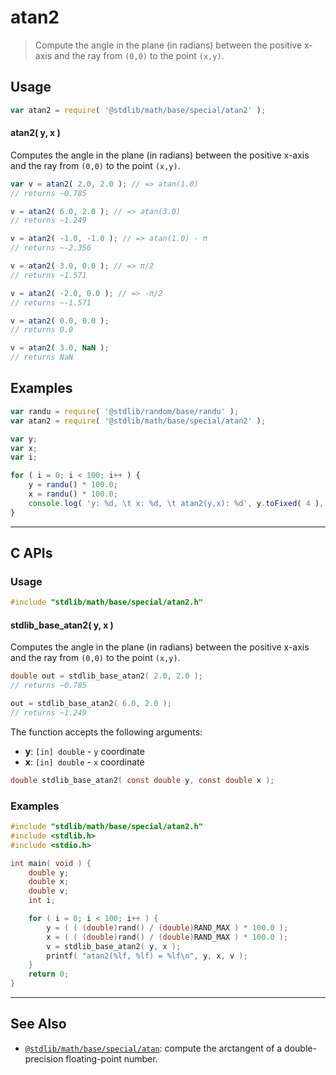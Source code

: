 <!--

@license Apache-2.0

Copyright (c) 2018 The Stdlib Authors.

Licensed under the Apache License, Version 2.0 (the "License");
you may not use this file except in compliance with the License.
You may obtain a copy of the License at

   http://www.apache.org/licenses/LICENSE-2.0

Unless required by applicable law or agreed to in writing, software
distributed under the License is distributed on an "AS IS" BASIS,
WITHOUT WARRANTIES OR CONDITIONS OF ANY KIND, either express or implied.
See the License for the specific language governing permissions and
limitations under the License.

-->

# atan2

> Compute the angle in the plane (in radians) between the positive x-axis and the ray from `(0,0)` to the point `(x,y)`.

<section class="usage">

## Usage

```javascript
var atan2 = require( '@stdlib/math/base/special/atan2' );
```

#### atan2( y, x )

Computes the angle in the plane (in radians) between the positive x-axis and the ray from `(0,0)` to the point `(x,y)`.

```javascript
var v = atan2( 2.0, 2.0 ); // => atan(1.0)
// returns ~0.785

v = atan2( 6.0, 2.0 ); // => atan(3.0)
// returns ~1.249

v = atan2( -1.0, -1.0 ); // => atan(1.0) - π
// returns ~-2.356

v = atan2( 3.0, 0.0 ); // => π/2
// returns ~1.571

v = atan2( -2.0, 0.0 ); // => -π/2
// returns ~-1.571

v = atan2( 0.0, 0.0 );
// returns 0.0

v = atan2( 3.0, NaN );
// returns NaN
```

</section>

<!-- /.usage -->

<section class="examples">

## Examples

<!-- eslint no-undef: "error" -->

```javascript
var randu = require( '@stdlib/random/base/randu' );
var atan2 = require( '@stdlib/math/base/special/atan2' );

var y;
var x;
var i;

for ( i = 0; i < 100; i++ ) {
    y = randu() * 100.0;
    x = randu() * 100.0;
    console.log( 'y: %d, \t x: %d, \t atan2(y,x): %d', y.toFixed( 4 ), x.toFixed( 4 ), atan2( y, x ).toFixed( 4 ) );
}
```

</section>

<!-- /.examples -->


<!-- C interface documentation. -->

* * *

<section class="c">

## C APIs

<!-- Section to include introductory text. Make sure to keep an empty line after the intro `section` element and another before the `/section` close. -->

<section class="intro">

</section>

<!-- /.intro -->

<!-- C usage documentation. -->

<section class="usage">

### Usage

```c
#include "stdlib/math/base/special/atan2.h"
```

#### stdlib_base_atan2( y, x )

Computes the angle in the plane (in radians) between the positive x-axis and the ray from `(0,0)` to the point `(x,y)`.

```c
double out = stdlib_base_atan2( 2.0, 2.0 ); 
// returns ~0.785

out = stdlib_base_atan2( 6.0, 2.0 );
// returns ~1.249
```

The function accepts the following arguments:

-   **y**: `[in] double` - `y` coordinate
-   **x**: `[in] double` - `x` coordinate

```c
double stdlib_base_atan2( const double y, const double x );
```

</section>

<!-- /.usage -->

<!-- C API usage notes. Make sure to keep an empty line after the `section` element and another before the `/section` close. -->

<section class="notes">

</section>

<!-- /.notes -->

<!-- C API usage examples. -->

<section class="examples">

### Examples

```c
#include "stdlib/math/base/special/atan2.h"
#include <stdlib.h>
#include <stdio.h>

int main( void ) {
    double y;
    double x;
    double v;
    int i;

    for ( i = 0; i < 100; i++ ) {
        y = ( ( (double)rand() / (double)RAND_MAX ) * 100.0 );
        x = ( ( (double)rand() / (double)RAND_MAX ) * 100.0 );
        v = stdlib_base_atan2( y, x );
        printf( "atan2(%lf, %lf) = %lf\n", y, x, v );
    }
    return 0;
}
```

</section>

<!-- /.examples -->

</section>

<!-- /.c -->

<!-- Section for related `stdlib` packages. Do not manually edit this section, as it is automatically populated. -->

<section class="related">

* * *

## See Also

-   <span class="package-name">[`@stdlib/math/base/special/atan`][@stdlib/math/base/special/atan]</span><span class="delimiter">: </span><span class="description">compute the arctangent of a double-precision floating-point number.</span>

</section>

<!-- /.related -->

<!-- Section for all links. Make sure to keep an empty line after the `section` element and another before the `/section` close. -->

<section class="links">

<!-- <related-links> -->

[@stdlib/math/base/special/atan]: https://github.com/stdlib-js/stdlib/tree/develop/lib/node_modules/%40stdlib/math/base/special/atan

<!-- </related-links> -->

</section>

<!-- /.links -->
